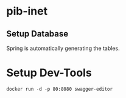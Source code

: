# pib-inet

## Setup Database
Spring is automatically generating the tables.

# Setup Dev-Tools
```dockerfile
docker run -d -p 80:8080 swagger-editor
```